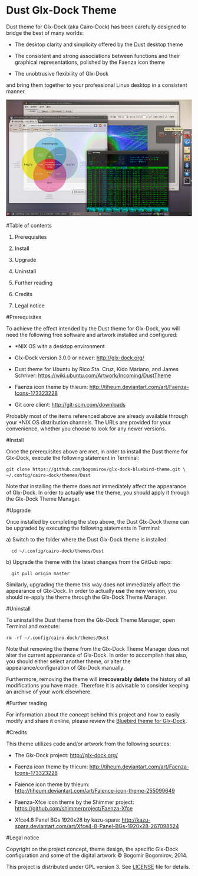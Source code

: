 Dust Glx-Dock Theme
=======================================================================

Dust theme for Glx-Dock (aka Cairo-Dock) has been carefully designed to bridge the best of many worlds:

* The desktop clarity and simplicity offered by the Dust desktop theme

* The consistent and strong associations between functions and their graphical representations, polished by the Faenza icon theme

* The unobtrusive flexibility of Glx-Dock

and bring them together to your professional Linux desktop in a consistent manner.

![Screenshot of an XFCE desktop with the Dust theme and Glx-Dock](screenshot.png)

#Table of contents

1. Prerequisites

2. Install

3. Upgrade

6. Uninstall

7. Further reading

8. Credits

9. Legal notice

#Prerequisites

To achieve the effect intended by the Dust theme for Glx-Dock, you will need the following free software and artwork installed and configured:

- *NIX OS with a desktop environment

- Glx-Dock version 3.0.0 or newer: http://glx-dock.org/

- Dust theme for Ubuntu by Rico Sta. Cruz, Kido Mariano, and James Schriver: https://wiki.ubuntu.com/Artwork/Incoming/DustTheme

- Faenza icon theme by thieum: http://tiheum.deviantart.com/art/Faenza-Icons-173323228

- Git core client: http://git-scm.com/downloads

Probably most of the items referenced above are already available through your *NIX OS distribution channels. The URLs are provided for your convenience, whether you choose to look for any newer versions.

#Install

Once the prerequisites above are met, in order to install the Dust theme for Glx-Dock, execute the following statement in Terminal:

```
git clone https://github.com/bogomirov/glx-dock-bluebird-theme.git \
~/.config/cairo-dock/themes/Dust
```

Note that installing the theme does not immediately affect the appearance of Glx-Dock. In order to actually **use** the theme, you should apply it through the Glx-Dock Theme Manager.

#Upgrade

Once installed by completing the step above, the Dust Glx-Dock theme can be upgraded by executing the following statements in Terminal:

a) Switch to the folder where the Dust Glx-Dock theme is installed:

```
  cd ~/.config/cairo-dock/themes/Dust
```

b) Upgrade the theme with the latest changes from the GitGub repo:

```
  git pull origin master
```

Similarly, upgrading the theme this way does not immediately affect the appearance of Glx-Dock. In order to actually **use** the new version, you should re-apply the theme through the Glx-Dock Theme Manager.

#Uninstall

To uninstall the Dust theme from the Glx-Dock Theme Manager, open Terminal and execute:

```
rm -rf ~/.config/cairo-dock/themes/Dust
```

Note that removing the theme from the Glx-Dock Theme Manager does not alter the current appearance of Glx-Dock. In order to accomplish that also, you should either select another theme, or alter the appearance/configuration of Glx-Dock manually.

Furthermore, removing the theme will **irrecoverably delete** the history of all modifications you have made. Therefore it is advisable to consider keeping an archive of your work elsewhere.

#Further reading

For information about the concept behind this project and how to easily modify and share it online, please review the [Bluebird theme for Glx-Dock](https://github.com/bogomirov/glx-dock-bluebird-theme).

#Credits

This theme utilizes code and/or artwork from the following sources:

* The Glx-Dock project: http://glx-dock.org/

* Faenza icon theme by thieum: http://tiheum.deviantart.com/art/Faenza-Icons-173323228

* Faience icon theme by thieum: http://tiheum.deviantart.com/art/Faience-icon-theme-255099649

* Faenza-Xfce icon theme by the Shimmer project: https://github.com/shimmerproject/Faenza-Xfce

* Xfce4.8 Panel BGs 1920x28 by kazu-spara: http://kazu-spara.deviantart.com/art/Xfce4-8-Panel-BGs-1920x28-267098524

#Legal notice

Copyright on the project concept, theme design, the specific Glx-Dock configuration and some of the digital artwork &copy; Bogomir Bogomirov, 2014.

This project is distributed under GPL version 3. See [LICENSE](LICENSE) file for details.


